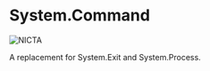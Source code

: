 # System.Command

![NICTA](http://i.imgur.com/Ns5hntl.jpg)

A replacement for System.Exit and System.Process.
